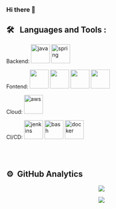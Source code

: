 ### Hi there 👋

## 🛠 &nbsp; Languages and Tools :

<p align="left">
<p>Backend:
<img width="50" height="50" alt="java" src="https://www.svgrepo.com/svg/303654/java-logo" />
<img width="50" height="50" alt="spring" src="https://www.svgrepo.com/svg/354379/spring" />
</p>
<p>Fontend:
<img width="50" height="50" src="https://www.svgrepo.com/show/349419/javascript.svg" />
<img width="50" height="50" src="https://www.svgrepo.com/show/349419/javascript.svg" />
<img width="50" height="50" src="https://www.svgrepo.com/show/349419/javascript.svg" />
<img width="50" height="50" src="https://www.svgrepo.com/show/349540/typescript.svg" />
</p>
<p>Cloud:
<img width="50" height="50" alt="aws" src="https://static-00.iconduck.com/assets.00/aws-icon-2048x2048-274" />
</p>
<p>CI/CD:
<img width="50" height="50" alt="jenkins" src="./icons/icons8-jenkins.svg" />
<img width="50" height="50" alt="bash" src="./icons/bash-original.svg" />
<img width="50" height="50" alt="docker" src="https://www.svgrepo.com/show/331370/docker.svg" />
</p>
<br />
<br />


## ⚙️ &nbsp;GitHub Analytics

<p align="center">
	<img align="center" src="https://github-readme-stats.vercel.app/api?username=ZMarou&count_private=true&include_all_commits=true"/>
</p>
<p align="center">
	<img align="center" src="https://github-readme-stats.vercel.app/api/top-langs/?username=ZMarou&layout=compact"/>
</p>
